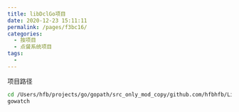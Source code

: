 ```yaml
---
title: libDclGo项目
date: 2020-12-23 15:11:11
permalink: /pages/f3bc16/
categories:
  - 按项目
  - 点餐系统项目
tags:
  - 
---
```


项目路径

``` bash
cd /Users/hfb/projects/go/gopath/src_only_mod_copy/github.com/hfbhfb/LibDclGo
gowatch
```

